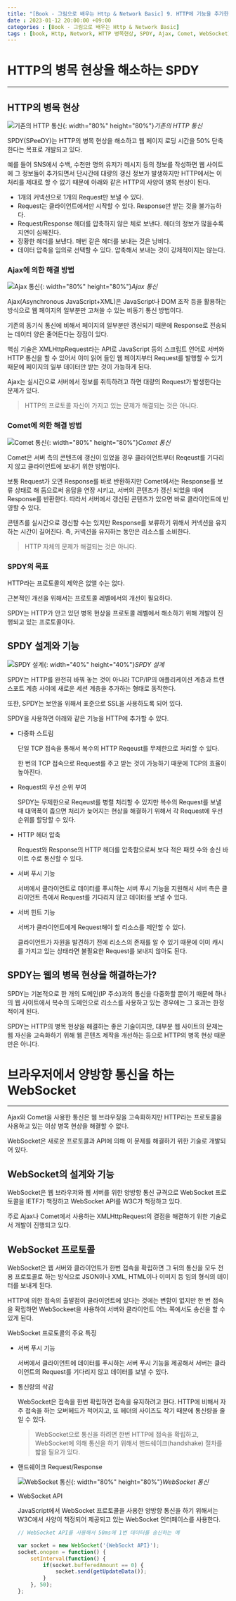 ```yaml
---
title: "[Book - 그림으로 배우는 Http & Network Basic] 9. HTTP에 기능을 추가한 프로토콜"
date : 2023-01-12 20:00:00 +09:00
categories : [Book - 그림으로 배우는 Http & Network Basic]
tags : [book, Http, Network, HTTP 병목현상, SPDY, Ajax, Comet, WebSocket]
---
```


# HTTP의 병목 현상을 해소하는 SPDY

---

## HTTP의 병목 현상

![기존의 HTTP 통신](https://drive.google.com/uc?id=1ZTZHiTm9TJQICKUoTprW10A73erJ-nKq){: width="80%" height="80%"}*기존의 HTTP 통신*

SPDY(SPeeDY)는 HTTP의 병목 현상을 해소하고 웹 페이지 로딩 시간을 50% 단축한다는 목표로 개발되고 있다.

예를 들어 SNS에서 수백, 수천만 명의 유저가 메시지 등의 정보를 작성하면 웹 사이트에 그 정보들이 추가되면서 단시간에 대량의 갱신 정보가 발생하지만 HTTP에서는 이 처리를 제대로 할 수 없기 때문에 아래와 같은 HTTP의 사양이 병목 현상이 된다.

- 1개의 커넥션으로 1개의 Request만 보낼 수 있다.
- Request는 클라이언트에서만 시작할 수 있다. Response만 받는 것을 불가능하다.
- Request/Response 헤더를 압축하지 않은 체로 보낸다. 헤더의 정보가 많을수록 지연이 심해진다.
- 장황한 헤더를 보낸다. 매번 같은 헤더를 보내는 것은 낭비다.
- 데이터 압축을 임의로 선택할 수 있다. 압축해서 보내는 것이 강제적이지는 않는다.

### Ajax에 의한 해결 방법

![Ajax 통신](https://drive.google.com/uc?id=1QKTZGxQER_m2giSmRVws3P9RWJbPzDBZ){: width="80%" height="80%"}*Ajax 통신*

Ajax(Asynchronous JavaScript+XML)은 JavaScript나 DOM 조작 등을 활용하는 방식으로 웹 페이지의 일부분만 고쳐쓸 수 있는 비동기 통신 방법이다.

기존의 동기식 통신에 비해서 페이지의 일부분만 갱신되기 때문에 Response로 전송되는 데이터 양은 줄어든다는 장점이 있다.

핵심 기술은 XMLHttpRequest라는 API로 JavaScript 등의 스크립트 언어로 서버와 HTTP 통신을 할 수 있어서 이미 읽어 들인 웹 페이지부터 Request를 발행할 수 있기 때문에 페이지의 일부 데이터만 받는 것이 가능하게 된다.

Ajax는 실시간으로 서버에서 정보를 취득하려고 하면 대량의 Request가 발생한다는 문제가 있다.

> HTTP의 프로토콜 자신이 가지고 있는 문제가 해결되는 것은 아니다.

### Comet에 의한 해결 방법

![Comet 통신](https://drive.google.com/uc?id=1xkmQjZPGDUiXPznCQOv2dwtVJw-Asgqf){: width="80%" height="80%"}*Comet 통신*

Comet은 서버 측의 콘텐츠에 갱신이 있었을 경우 클라이언트부터 Reqeust를 기다리지 않고 클라이언트에 보내기 위한 방법이다.

보통 Request가 오면 Response를 바로 반환하지만 Comet에서는 Response를 보류 상태로 해 둠으로써 응답을 연장 시키고, 서버의 콘텐츠가 갱신 되었을 때에 Response를 반환한다. 따라서 서버에서 갱신된 콘텐츠가 있으면 바로 클라이언트에 반영할 수 있다.

콘텐츠를 실시간으로 갱신할 수는 있지만 Response를 보류하기 위해서 커넥션을 유지하는 시간이 길어진다. 즉, 커넥션을 유지하는 동안은 리소스를 소비한다.

> HTTP 자체의 문제가 해결되는 것은 아니다.

### SPDY의 목표

HTTP라는 프로토콜의 제약은 없앨 수는 없다.

근본적인 개선을 위해서는 프로토콜 레벨에서의 개선이 필요하다.

SPDY는 HTTP가 안고 있던 병목 현상을 프로토콜 레벨에서 해소하기 위해 개발이 진행되고 있는 프로토콜이다.

## SPDY 설계와 기능

![SPDY 설계](https://drive.google.com/uc?id=1d6FuJLDNHTcql4fF0wg0JCy_AHYZivFd){: width="40%" height="40%"}*SPDY 설계*

SPDY는 HTTP를 완전히 바꿔 놓는 것이 아니라 TCP/IP의 애플리케이션 계층과 트랜스포트 계층 사이에 새로운 세션 계층을 추가하는 형태로 동작한다.

또한, SPDY는 보안을 위해서 표준으로 SSL을 사용하도록 되어 있다.

SPDY을 사용하면 아래와 같은 기능을 HTTP에 추가할 수 있다.

- 다중화 스트림
    
    단일 TCP 접속을 통해서 복수의 HTTP Reqeust를 무제한으로 처리할 수 있다.
    
    한 번의 TCP 접속으로 Request를 주고 받는 것이 가능하기 때문에 TCP의 효율이 높아진다.
    
- Request의 우선 순위 부여
    
    SPDY는 무제한으로 Reqeust를 병렬 처리할 수 있지만 복수의 Request를 보낼 때 대역폭이 좁으면 처리가 늦어지는 현상을 해결하기 위해서 각 Request에 우선 순위를 할당할 수 있다.
    
- HTTP 헤더 압축
    
    Request와 Response의 HTTP 헤더를 압축함으로써 보다 적은 패킷 수와 송신 바이트 수로 통신할 수 있다.
    
- 서버 푸시 기능
    
    서버에서 클라이언트로 데이터를 푸시하는 서버 푸시 기능을 지원해서 서버 측은 클라이언트 측에서 Request를 기다리지 않고 데이터를 보낼 수 있다.
    
- 서버 힌트 기능
    
    서버가 클라이언트에게 Request해야 할 리소스를 제안할 수 있다.
    
    클라이언트가 자원을 발견하기 전에 리소스의 존재를 알 수 있기 때문에 이미 캐시를 가지고 있는 상태라면 불필요한 Request를 보내지 않아도 된다.
    

## SPDY는 웹의 병목 현상을 해결하는가?

SPDY는 기본적으로 한 개의 도메인(IP 주소)과의 통신을 다중화할  뿐이기 때문에 하나의 웹 사이트에서 복수의 도메인으로 리소스를 사용하고 있는 경우에는 그 효과는 한정적이게 된다.

SPDY는 HTTP의 병목 현상을 해결하는 좋은 기술이지만, 대부분 웹 사이트의 문제는 웹 자신을 고속화하기 위해 웹 콘텐츠 제작을 개선하는 등으로 HTTP의 병목 현상 때문만은 아니다. 

# 브라우저에서 양방향 통신을 하는 WebSocket

---

Ajax와 Comet을 사용한 통신은 웹 브라우징을 고속화하지만 HTTP라는 프로토콜을 사용하고 있는 이상 병목 현상을 해결할 수 없다.

WebSocket은 새로운 프로토콜과 API에 의해 이 문제를 해결하기 위한 기술로 개발되어 있다.

## WebSocket의 설계와 기능

WebSocket은 웹 브라우저와 웹 서버를 위한 양방향 통신 규격으로 WebSocket 프로토콜을 IETF가 책정하고 WebSocket API를 W3C가 책정하고 있다.

주로 Ajax나 Comet에서 사용하는 XMLHttpRequest의 결점을 해결하기 위한 기술로서 개발이 진행되고 있다.

## WebSocket 프로토콜

WebSocket은 웹 서버와 클라이언트가 한번 접속을 확립하면 그 뒤의 통신을 모두 전용 프로토콜로 하는 방식으로 JSON이나 XML, HTML이나 이미지 등 임의 형식의 데이터를 보내게 된다.

HTTP에 의한 접속의 출발점이 클라이언트에 있다는 것에는 변함이 없지만 한 번 접속을 확립하면 WebSockeet을 사용하여 서버와 클라이언트 어느 쪽에서도 송신을 할 수 있게 된다.

WebSocket 프로토콜의 주요 특징

- 서버 푸시 기능
    
    서버에서 클라이언트에 데이터를 푸시하는 서버 푸시 기능을 제공해서 서버는 클라이언트의 Request를 기다리지 않고 데이터를 보낼 수 있다.
    
- 통신량의 삭감
    
    WebSocket은 접속을 한번 확립하면 접속을 유지하려고 한다. HTTP에 비해서 자주 접속을 하는 오버헤드가 적어지고, 또 헤더의 사이즈도 작기 때문에 통신량을 줄일 수 있다.
    
    > WebSocket으로 통신을 하려면 한번 HTTP에 접속을 확립하고, WebSocket에 의해 통신을 하기 위해서 핸드쉐이크(handshake) 절차를 밟을 필요가 있다. 

- 핸드쉐이크 Request/Response
    
    ![WebSocket 통신](https://drive.google.com/uc?id=1_BPIKxUa7jSpvkbiq_rcOESNHSvSUod9){: width="80%" height="80%"}*WebSocket 통신*
    

- WebSocket API
    
    JavaScript에서 WebSocket 프로토콜을 사용한 양방향 통신을 하기 위해서는 W3C에서 사양이 책정되어 제공되고 있는 WebSocket 인터페이스를 사용한다.
    
    ```javascript
    // WebSocket API를 사용해서 50ms에 1번 데이터를 송신하는 예
    
    var socket = new WebSocket('{WebSockt API}');
    socket.onopen = function() {
    	setInterval(function() {
    		if(socket.bufferedAmount == 0) {
    			socket.send(getUpdateData());
    		}
    	}, 50);
    };
    ```
